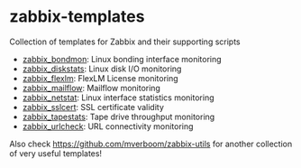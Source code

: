 # zabbix-templates

Collection of templates for Zabbix and their supporting scripts

* [zabbix_bondmon](zabbix-bondmon/): Linux bonding interface monitoring
* [zabbix_diskstats](zabbix-diskstats/): Linux disk I/O monitoring
* [zabbix_flexlm](zabbix-flexlm/): FlexLM License monitoring
* [zabbix_mailflow](zabbix-mailflow/): Mailflow monitoring
* [zabbix_netstat](zabbix-netstat/): Linux interface statistics monitoring
* [zabbix_sslcert](zabbix-sslcert/): SSL certificate validity
* [zabbix_tapestats](zabbix-tapestats/): Tape drive throughput monitoring
* [zabbix_urlcheck](zabbix-urlcheck/): URL connectivity monitoring

Also check https://github.com/mverboom/zabbix-utils for another collection of very useful templates!
